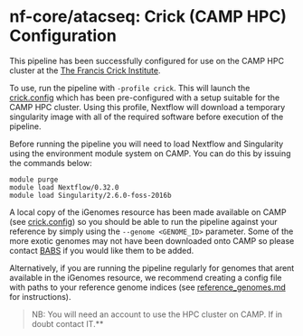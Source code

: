 # nf-core/atacseq: Crick (CAMP HPC) Configuration

This pipeline has been successfully configured for use on the CAMP HPC cluster at the [The Francis Crick Institute](https://www.crick.ac.uk/).

To use, run the pipeline with `-profile crick`. This will launch the [crick.config](../../conf/crick.config) which has been pre-configured with a setup suitable for the CAMP HPC cluster. Using this profile, Nextflow will download a temporary singularity image with all of the required software before execution of the pipeline.

Before running the pipeline you will need to load Nextflow and Singularity using the environment module system on CAMP. You can do this by issuing the commands below:

```
module purge
module load Nextflow/0.32.0
module load Singularity/2.6.0-foss-2016b
```

A local copy of the iGenomes resource has been made available on CAMP (see [crick.config](../../conf/crick.config)) so you should be able to run the pipeline against your reference by simply using the `--genome <GENOME_ID>` parameter. Some of the more exotic genomes may not have been downloaded onto CAMP so please contact [BABS](mailto:bioinformatics@crick.ac.uk) if you would like them to be added.

Alternatively, if you are running the pipeline regularly for genomes that arent available in the iGenomes resource, we recommend creating a config file with paths to your reference genome indices (see [reference_genomes.md](reference_genomes.md) for instructions).

>NB: You will need an account to use the HPC cluster on CAMP. If in doubt contact IT.**
